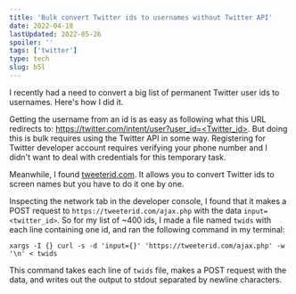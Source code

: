 ```yaml
---
title: 'Bulk convert Twitter ids to usernames without Twitter API'
date: 2022-04-18
lastUpdated: 2022-05-26
spoiler: ''
tags: ['twitter']
type: tech
slug: b5l
---
```


I recently had a need to convert a big list of permanent Twitter user ids to
usernames. Here's how I did it.

Getting the username from an id is as easy as following what this URL redirects to: [https://twitter.com/intent/user?user_id=<Twitter_id>](https://twitter.com/intent/user?user_id=12). But doing this is bulk requires using the Twitter API in some way. Registering for Twitter developer account requires verifying your phone number and I didn't want to deal with credentials for this temporary task.

Meanwhile, I found [tweeterid.com](https://tweeterid.com). It allows you to convert Twitter ids to screen names but you have to do it one by one.

Inspecting the network tab in the developer console, I found that it makes a POST request to `https://tweeterid.com/ajax.php` with the data `input=<twitter_id>`. So for my list of ~400 ids, I made a file named `twids` with each line containing one id, and ran the following command in my terminal:

```shell
xargs -I {} curl -s -d 'input={}' 'https://tweeterid.com/ajax.php' -w '\n' < twids
```

This command takes each line of `twids` file, makes a POST request with the data, and writes out the output to stdout separated by newline characters.
